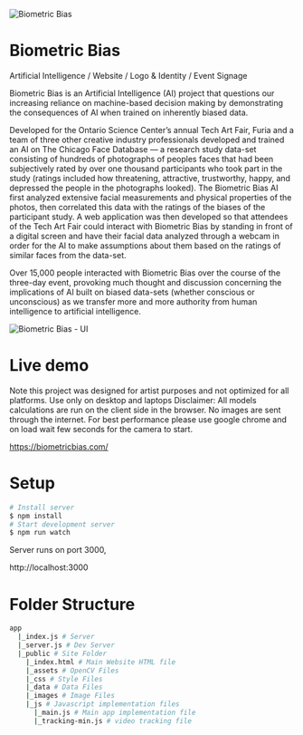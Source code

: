 ![Biometric Bias](https://raw.githubusercontent.com/aa-wong/Biometric-Bias-Client/development/Biometric-Bias-logo.jpg)

# Biometric Bias
Artificial Intelligence / Website / Logo & Identity / Event Signage

Biometric Bias is an Artificial Intelligence (AI) project that questions our increasing reliance on machine-based decision making by demonstrating the consequences of AI when trained on inherently biased data.

Developed for the Ontario Science Center’s annual Tech Art Fair, Furia and a team of three other creative industry professionals developed and trained an AI on The Chicago Face Database — a research study data-set consisting of hundreds of photographs of peoples faces that had been subjectively rated by over one thousand participants who took part in the study (ratings included how threatening, attractive, trustworthy, happy, and depressed the people in the photographs looked). The Biometric Bias AI first analyzed extensive facial measurements and physical properties of the photos, then correlated this data with the ratings of the biases of the participant study. A web application was then developed so that attendees of the Tech Art Fair could interact with Biometric Bias by standing in front of a digital screen and have their facial data analyzed through a webcam in order for the AI to make assumptions about them based on the ratings of similar faces from the data-set.

Over 15,000 people interacted with Biometric Bias over the course of the three-day event, provoking much thought and discussion concerning the implications of AI built on biased data-sets (whether conscious or unconscious) as we transfer more and more authority from human intelligence to artificial intelligence.

![Biometric Bias - UI](https://raw.githubusercontent.com/aa-wong/Biometric-Bias-Client/development/Biometric-Bias-AI-UI-UX-design.jpg)

# Live demo
Note this project was designed for artist purposes and not optimized for all platforms. Use only on desktop and laptops
Disclaimer: All models calculations are run on the client side in the browser. No images are sent through the internet. For best performance please use google chrome and on load wait few seconds for the camera to start.

https://biometricbias.com/

# Setup

```bash
# Install server
$ npm install
# Start development server
$ npm run watch
```
Server runs on port 3000,

http://localhost:3000

# Folder Structure
```bash
app
  |_index.js # Server
  |_server.js # Dev Server
  |_public # Site Folder
    |_index.html # Main Website HTML file
    |_assets # OpenCV Files
    |_css # Style Files
    |_data # Data Files
    |_images # Image Files
    |_js # Javascript implementation files
      |_main.js # Main app implementation file
      |_tracking-min.js # video tracking file
```
